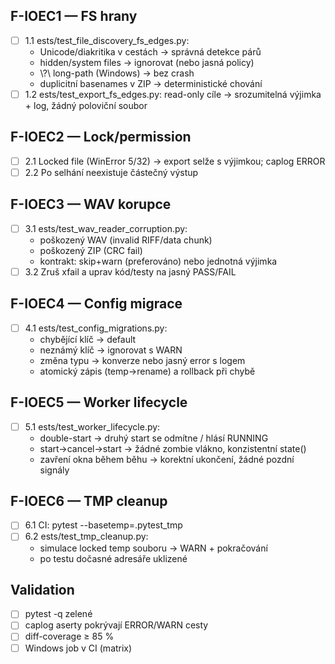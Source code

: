 ## F-IOEC1 — FS hrany
- [ ] 1.1 	ests/test_file_discovery_fs_edges.py:
  - Unicode/diakritika v cestách → správná detekce párů
  - hidden/system files → ignorovat (nebo jasná policy)
  - \\?\ long-path (Windows) → bez crash
  - duplicitní basenames v ZIP → deterministické chování
- [ ] 1.2 	ests/test_export_fs_edges.py: read-only cíle → srozumitelná výjimka + log, žádný poloviční soubor

## F-IOEC2 — Lock/permission
- [ ] 2.1 Locked file (WinError 5/32) → export selže s výjimkou; caplog ERROR
- [ ] 2.2 Po selhání neexistuje částečný výstup

## F-IOEC3 — WAV korupce
- [ ] 3.1 	ests/test_wav_reader_corruption.py:
  - poškozený WAV (invalid RIFF/data chunk)
  - poškozený ZIP (CRC fail)
  - kontrakt: skip+warn (preferováno) nebo jednotná výjimka
- [ ] 3.2 Zruš xfail a uprav kód/testy na jasný PASS/FAIL

## F-IOEC4 — Config migrace
- [ ] 4.1 	ests/test_config_migrations.py:
  - chybějící klíč → default
  - neznámý klíč → ignorovat s WARN
  - změna typu → konverze nebo jasný error s logem
  - atomický zápis (temp→rename) a rollback při chybě

## F-IOEC5 — Worker lifecycle
- [ ] 5.1 	ests/test_worker_lifecycle.py:
  - double-start → druhý start se odmítne / hlásí RUNNING
  - start→cancel→start → žádné zombie vlákno, konzistentní state()
  - zavření okna během běhu → korektní ukončení, žádné pozdní signály

## F-IOEC6 — TMP cleanup
- [ ] 6.1 CI: pytest --basetemp=.pytest_tmp
- [ ] 6.2 	ests/test_tmp_cleanup.py:
  - simulace locked temp souboru → WARN + pokračování
  - po testu dočasné adresáře uklizené

## Validation
- [ ] pytest -q zelené
- [ ] caplog aserty pokrývají ERROR/WARN cesty
- [ ] diff-coverage ≥ 85 %
- [ ] Windows job v CI (matrix)

